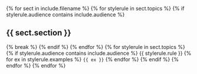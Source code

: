 {% for sect in include.filename %}
    {% for stylerule in sect.topics %}
        {% if stylerule.audience contains include.audience %}
## {{ sect.section }}
{% break %}
        {% endif %}
    {% endfor %}
    {% for stylerule in sect.topics %}
        {% if stylerule.audience contains include.audience %}
{{ stylerule.rule }}
            {% for ex in stylerule.examples %}
` {{ ex }} `
            {% endfor %}
        {% endif %}
    {% endfor %}
{% endfor %}